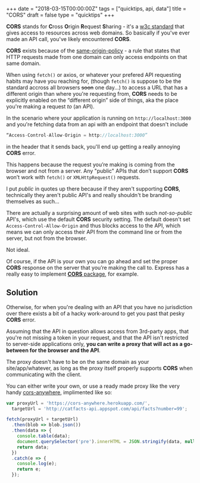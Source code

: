 +++
date = "2018-03-15T00:00:00Z"
tags = ["quicktips, api, data"]
title = "CORS"
draft = false
type = "quicktips"
+++

**CORS** stands for **C**ross **O**rigin **R**equest **S**haring - it's a <a href="https://www.w3.org/TR/cors/" target="_blank">w3c standard</a> that gives access to resources across web domains. So basically if you've ever made an API call, you've likely encountered __CORS__. 

__CORS__ exists because of the <a href="https://developer.mozilla.org/en-US/docs/Web/Security/Same-origin_policy" target="_blank">same-origin-policy</a> - a rule that states that HTTP requests made from one domain can only access endpoints on that same domain. 

When using `fetch()` or axios, or whatever your prefered API requesting habits may have you reaching for, (though `fetch()` is suppose to be the standard accross all browsers ~~soon~~ one day...) to access a URL that has a different origin than where you're requesting from, **CORS** needs to be explicitly enabled on the “different origin” side of things, aka the place you're making a request _to_ (an API).

In the scenario where your application is running on `http://localhost:3000` and you're fetching data from an api with an endpoint that doesn't include

```javascript
“Access-Control-Allow-Origin = http://localhost:3000”
```

in the header that it sends back, you'll end up getting a really annoying **CORS** error.

This happens because the request you’re making is coming from the browser and not from a server. Any "public" APIs that don’t support **CORS** won’t work with `fetch()` or `XMLHttpRequest()` requests.

I put _public_ in quotes up there because if they aren't supporting **CORS**, technically they aren't public API's and really shouldn't be branding themselves as such...

There are actually a surprising amount of web sites with such _not-so-public_ API's, which use the default **CORS** security setting. The default doesn't set `Access-Control-Allow-Origin` and thus blocks access to the API, which means we can only access their API from the command line or from the server, but not from the browser.

Not ideal.

Of course, if the API is your own you can go ahead and set the proper __CORS__ response on the server that you’re making the call to. Express has a really easy to implement <a href="https://www.npmjs.com/package/cors" target="_blank">**CORS** package</a>, for example.

## Solution

Otherwise, for when you're dealing with an API that you have no jurisdiction over there exists a bit of a hacky work-around to get you past that pesky __CORS__ error. 

Assuming that the API in question allows access from 3rd-party apps, that you're not missing a token in your request, and that the API isn't restricted to server-side applications only, __you can write a proxy that will act as a go-between for the browser and the API__.

The proxy doesn't have to be on the same domain as your site/app/whatever, as long as the proxy itself properly supports **CORS** when communicating with the client. 

You can either write your own, or use a ready made proxy like the very handy <a href="https://www.npmjs.com/package/cors-anywhere" target="_blank">cors-anywhere</a>, implimented like so:

```javascript
var proxyUrl = 'https://cors-anywhere.herokuapp.com/',
  targetUrl = 'http://catfacts-api.appspot.com/api/facts?number=99';

fetch(proxyUrl + targetUrl)
  .then(blob => blob.json())
  .then(data => {
    console.table(data);
    document.querySelector('pre').innerHTML = JSON.stringify(data, null, 2);
    return data;
  })
  .catch(e => {
    console.log(e);
    return e;
  });
```

